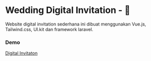 # Wedding Digital Invitation - 💍

Website digital invitation sederhana ini dibuat menggunakan Vue.js, Tailwind.css, UI.kit dan framework laravel.

### Demo
[Digital Invitaton](https://khansa-salman.com)
